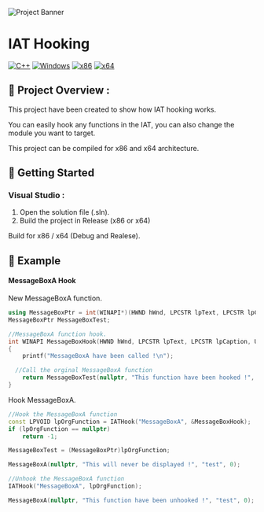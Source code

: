 ![Project Banner](https://github.com/adamhlt/IAT-Hooking/blob/main/Ressources/banner.png)

# IAT Hooking

[![C++](https://img.shields.io/badge/language-C%2B%2B-%23f34b7d.svg?style=for-the-badge&logo=appveyor)](https://en.wikipedia.org/wiki/C%2B%2B) [![Windows](https://img.shields.io/badge/platform-Windows-0078d7.svg?style=for-the-badge&logo=appveyor)](https://en.wikipedia.org/wiki/Microsoft_Windows) [![x86](https://img.shields.io/badge/arch-x86-red.svg?style=for-the-badge&logo=appveyor)](https://en.wikipedia.org/wiki/X86) [![x64](https://img.shields.io/badge/arch-x64-green.svg?style=for-the-badge&logo=appveyor)](https://en.wikipedia.org/wiki/X64)

## :open_book: Project Overview :

This project have been created to show how IAT hooking works. 

You can easily hook any functions in the IAT, you can also change the module you want to target.

This project can be compiled for x86 and x64 architecture.

## :rocket: Getting Started

### Visual Studio :

1. Open the solution file (.sln).
2. Build the project in Release (x86 or x64)

Build for x86 / x64 (Debug and Realese).

## :test_tube: Example

#### MessageBoxA Hook

New MessageBoxA function.

```cpp
using MessageBoxPtr = int(WINAPI*)(HWND hWnd, LPCSTR lpText, LPCSTR lpCaption, UINT uType);
MessageBoxPtr MessageBoxTest;

//MessageBoxA function hook.
int WINAPI MessageBoxHook(HWND hWnd, LPCSTR lpText, LPCSTR lpCaption, UINT uType)
{
	printf("MessageBoxA have been called !\n");

  //Call the orginal MessageBoxA function
	return MessageBoxTest(nullptr, "This function have been hooked !", "test", 0);
}
```

Hook MessageBoxA.

```cpp
//Hook the MessageBoxA function
const LPVOID lpOrgFunction = IATHook("MessageBoxA", &MessageBoxHook);
if (lpOrgFunction == nullptr)
	return -1;

MessageBoxTest = (MessageBoxPtr)lpOrgFunction;

MessageBoxA(nullptr, "This will never be displayed !", "test", 0);

//Unhook the MessageBoxA function
IATHook("MessageBoxA", lpOrgFunction);

MessageBoxA(nullptr, "This function have been unhooked !", "test", 0);
```

